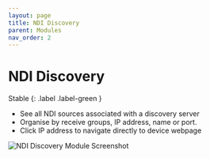 ```yaml
---
layout: page
title: NDI Discovery
parent: Modules
nav_order: 2
---
```


# NDI Discovery

Stable
{: .label .label-green }

-   See all NDI sources associated with a discovery server
-   Organise by receive groups, IP address, name or port.
-   Click IP address to navigate directly to device webpage

![NDI Discovery Module Screenshot](/bug/assets/images/screenshots/module-ndi-discovery.png)

